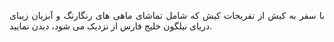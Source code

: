 
<p style="text-align: justify;">با سفر به کیش از تفریحات کیش که شامل تماشای ماهی های رنگارنگ و آبزیان زیبای دریای نیلگون خلیج فارس از نزدیک می شود، دیدن نمایید.</p>
